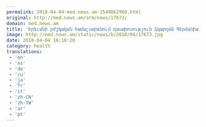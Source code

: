 ```yaml
---
permalink: 2018-04-04-med.news.am-1549062960.html
original: http://med.news.am/arm/news/17673/
domain: med.news.am
title: 'Երեւանի բժշկական համալսարանում դասախոսություն կկարդան Գերմանիայից եւ Ավստրիայից 12 պրոֆեսորներ | NEWS.am Medicine - Ամենը առողջության եւ բժշկության մասին '
image: http://med.news.am/static/news/b/2018/04/17673.jpg
date: 2018-04-04 16:16:28
category: health
translations: 
 - 'en'
 - 'es'
 - 'de'
 - 'ru'
 - 'ja'
 - 'fr'
 - 'it'
 - 'zh-CN'
 - 'zh-TW'
 - 'ar'
 - 'pt'
---
```


